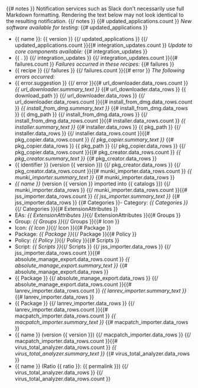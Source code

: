 {{# notes }}
Notification services such as Slack don't necessarily use full Markdown formatting. Rendering the text below may not look identical to the resulting notification.
{{/ notes }}
{{# updated_applications.count }}
*New software available for testing:*
{{# updated_applications }}
- {{ name }}: {{ version }}
{{/ updated_applications }}
{{/ updated_applications.count }}{{# integration_updates.count }}
*Update to core components available:*
{{# integration_updates }}
- {{ . }}
{{/ integration_updates }}
{{/ integration_updates.count }}{{# failures.count }}
*Failures occurred in these recipes:*
{{# failures }}
- {{ recipe }}
{{/ failures }}
{{/ failures.count }}{{# error }}
*The following errors occurred:*
- {{ error.suggestion }}
{{/ error }}{{# url_downloader.data_rows.count }}
*{{ url_downloader.summary_text }}*
{{# url_downloader.data_rows }}
{{ download_path }}
{{/ url_downloader.data_rows }}
{{/ url_downloader.data_rows.count }}{{# install_from_dmg.data_rows.count }}
*{{ install_from_dmg.summary_text }}*
{{# install_from_dmg.data_rows }}
{{ dmg_path }}
{{/ install_from_dmg.data_rows }}
{{/ install_from_dmg.data_rows.count }}{{# installer.data_rows.count }}
*{{ installer.summary_text }}*
{{# installer.data_rows }}
{{ pkg_path }}
{{/ installer.data_rows }}
{{/ installer.data_rows.count }}{{# pkg_copier.data_rows.count }}
*{{ pkg_copier.summary_text }}*
{{# pkg_copier.data_rows }}
{{ pkg_path }}
{{/ pkg_copier.data_rows }}
{{/ pkg_copier.data_rows.count }}{{# pkg_creator.data_rows.count }}
*{{ pkg_creator.summary_text }}*
{{# pkg_creator.data_rows }}
- {{ identifier }} (version {{ version }})
{{/ pkg_creator.data_rows }}
{{/ pkg_creator.data_rows.count }}{{# munki_importer.data_rows.count }}
*{{ munki_importer.summary_text }}*
{{# munki_importer.data_rows }}
- *{{ name }}* (version {{ version }} imported into {{ catalogs }})
{{/ munki_importer.data_rows }}
{{/ munki_importer.data_rows.count }}{{# jss_importer.data_rows.count }}
*{{ jss_importer.summary_text }}*
{{# jss_importer.data_rows }}
{{# Categories }}- Category: *{{ Categories }}*{{/ Categories }}{{# ExtensionAttributes }}
- EAs: *{{ ExtensionAttributes }}*{{/ ExtensionAttributes }}{{# Groups }}
- Group: *{{ Groups }}*{{/ Groups }}{{# Icon }}
- Icon: *{{ Icon }}*{{/ Icon }}{{# Package }}
- Package: *{{ Package }}*{{/ Package }}{{# Policy }}
- Policy: *{{ Policy }}*{{/ Policy }}{{# Scripts }}
- Script: *{{ Scripts }}*{{/ Scripts }}
{{/ jss_importer.data_rows }}
{{/ jss_importer.data_rows.count }}{{# absolute_manage_export.data_rows.count }}
*{{ absolute_manage_export.summary_text }}*
{{# absolute_manage_export.data_rows }}
- {{ Package }}
{{/ absolute_manage_export.data_rows }}
{{/ absolute_manage_export.data_rows.count }}{{# lanrev_importer.data_rows.count }}
*{{ lanrev_importer.summary_text }}*
{{# lanrev_importer.data_rows }}
- {{ Package }}
{{/ lanrev_importer.data_rows }}
{{/ lanrev_importer.data_rows.count }}{{# macpatch_importer.data_rows.count }}
*{{ macpatch_importer.summary_text }}*
{{# macpatch_importer.data_rows }}
- {{ name }} (version {{ version }})
{{/ macpatch_importer.data_rows }}
{{/ macpatch_importer.data_rows.count }}{{# virus_total_analyzer.data_rows.count }}
*{{ virus_total_analyzer.summary_text }}*
{{# virus_total_analyzer.data_rows }}
- {{ name }} (Ratio {{ ratio }}: {{ permalink }})
{{/ virus_total_analyzer.data_rows }}
{{/ virus_total_analyzer.data_rows.count }}

